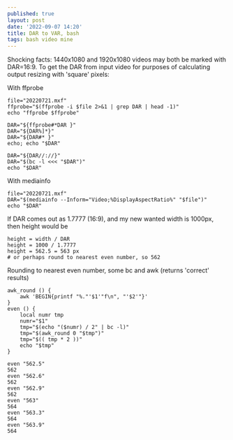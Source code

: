 ```yaml
---
published: true
layout: post
date: '2022-09-07 14:20'
title: DAR to VAR, bash
tags: bash video mine
---
```

Shocking facts: 1440x1080 and 1920x1080 videos may both be marked with DAR=16:9. 
To get the DAR from input video for purposes of calculating output resizing with 'square' pixels:

With ffprobe

    file="20220721.mxf"
    ffprobe="$(ffprobe -i $file 2>&1 | grep DAR | head -1)"
    echo "ffprobe $ffprobe"

    DAR="${ffprobe#*DAR }"
    DAR="${DAR%]*}"
    DAR="${DAR#* }"
    echo; echo "$DAR"

    DAR="${DAR//://}"
    DAR="$(bc -l <<< "$DAR")"
    echo "$DAR"

With mediainfo

    file="20220721.mxf"
    DAR="$(mediainfo --Inform="Video;%DisplayAspectRatio%" "$file")"
    echo "$DAR" 

If DAR comes out as 1.7777 (16:9), and my new wanted width is 1000px, then height would be

    height = width / DAR
    height = 1000 / 1.7777
    height = 562.5 = 563 px
    # or perhaps round to nearest even number, so 562

Rounding to nearest even number, some bc and awk (returns 'correct' results)

    awk_round () {
        awk 'BEGIN{printf "%."'$1'"f\n", "'$2'"}'
    }
    even () {
        local numr tmp
        numr="$1"
        tmp="$(echo "($numr) / 2" | bc -l)"
        tmp="$(awk_round 0 "$tmp")"
        tmp="$(( tmp * 2 ))"
        echo "$tmp"
    }

    even "562.5"
    562
    even "562.6"
    562
    even "562.9"
    562
    even "563"
    564
    even "563.3"
    564
    even "563.9"
    564
